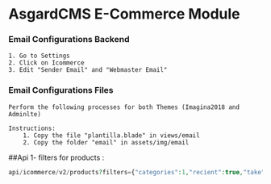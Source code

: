 # AsgardCMS E-Commerce Module


### Email Configurations Backend

	1. Go to Settings
	2. Click on Icommerce
	3. Edit "Sender Email" and "Webmaster Email"


### Email Configurations Files

	Perform the following processes for both Themes (Imagina2018 and Adminlte)

	Instructions: 
		1. Copy the file "plantilla.blade" in views/email
		2. Copy the folder "email" in assets/img/email


##Api
1- filters for products :

```php
api/icommerce/v2/products?filters={"categories":1,"recient":true,"take":5,"order":{"by":"slug","type":"asc"}}
```